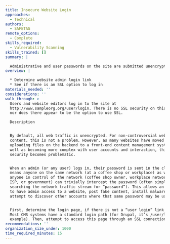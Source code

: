 ```yaml
---
title: Insecure Website Login
approaches:
  - Technical
authors:
  - SAFETAG
remote_options:
  - Complete
skills_required:
  - Vulnerability Scanning
skills_trained: []
summary: |

  Administrative and user passwords on the site are submitted unencrypted.
overview: |

  * Determine website admin login link
  * See if there is an SSL option to log in
materials_needed: ''
considerations: ''
walk_through: >
  Users and website editors log in to the site at
  http://www.sampleorg.org/user/login. There is no SSL security on this page,
  nor does there appear to be the option to use SSL.

  Description


  By default, all web traffic is unencrypted. For non-controversial website
  content, this is not a problem. However, as many websites have moved from
  uploading files on the backend to a front-end content management system, as
  well as becoming more complex with user accounts and interaction, this lack of
  security becomes problematic.


  When an admin (or any user) logs in, their password is sent in the clear. This
  means anyone on the same network (at a coffee shop or workplace) as well as
  anyone in control of the network (coffee shop owner, workplace network admin,
  ISP, or government) can trivially intercept the password (often simply by
  searching the network traffic stream for “password”). This allows an adversary
  to have admin access to a website, post fake content, install malware, or
  attempt to discover other accounts where that same password may be used.


  First, determine the login page, if there is not a “user login” link visible.
  Most CMS systems have a standard login path (for Drupal, it’s /user/login, for
  example). Then, attempt to access this page through an SSL connection.
recommendations: ''
organization_size_under: 1000
time_required_minutes: 15
---
```


